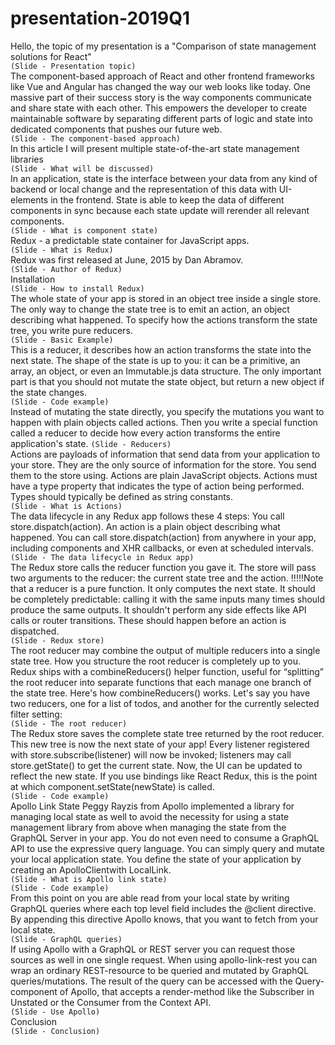 # presentation-2019Q1
Hello, the topic of my presentation is a "Comparison of state management solutions for React"     
`(Slide - Presentation topic)`  
The component-based approach of React and other frontend frameworks like Vue and Angular has changed the way our web looks like today. One massive part of their success story is the way components communicate and share state with each other. This empowers the developer to create maintainable software by separating different parts of logic and state into dedicated components that pushes our future web.  
`(Slide - The component-based approach)`  
In this article I will present multiple state-of-the-art state management libraries  
`(Slide - What will be discussed)`  
In an application, state is the interface between your data from any kind of backend or local change and the representation of this data with UI-elements in the frontend. State is able to keep the data of different components in sync because each state update will rerender all relevant components.   
`(Slide - What is component state)`  
Redux - a predictable state container for JavaScript apps.  
`(Slide - What is Redux)`  
Redux was first released at June, 2015 by Dan Abramov.  
`(Slide - Author of Redux)`  
Installation  
`(Slide - How to install Redux)`  
The whole state of your app is stored in an object tree inside a single store. The only way to change the state tree is to emit an action, an object describing what happened. To specify how the actions transform the state tree, you write pure reducers.     
`(Slide - Basic Example)`  
This is a reducer, it describes how an action transforms the state into the next state. The shape of the state is up to you: it can be a primitive, an array, an object, or even an Immutable.js data structure. The only important part is that you should not mutate the state object, but return a new object if the state changes.  
`(Slide - Code example)`  
Instead of mutating the state directly, you specify the mutations you want to happen with plain objects called actions. Then you write a special function called a reducer to decide how every action transforms the entire application's state. 
`(Slide - Reducers)`  
Actions are payloads of information that send data from your application to your store. They are the only source of information for the store. You send them to the store using. Actions are plain JavaScript objects. Actions must have a type property that indicates the type of action being performed. Types should typically be defined as string constants.  
`(Slide - What is Actions)`  
The data lifecycle in any Redux app follows these 4 steps: You call store.dispatch(action). An action is a plain object describing what happened. You can call store.dispatch(action) from anywhere in your app, including components and XHR callbacks, or even at scheduled intervals.  
`(Slide - The data lifecycle in Redux app)`  
The Redux store calls the reducer function you gave it. The store will pass two arguments to the reducer: the current state tree and the action. !!!!!Note that a reducer is a pure function. It only computes the next state. It should be completely predictable: calling it with the same inputs many times should produce the same outputs. It shouldn't perform any side effects like API calls or router transitions. These should happen before an action is dispatched.  
`(Slide - Redux store)`  
The root reducer may combine the output of multiple reducers into a single state tree. How you structure the root reducer is completely up to you. Redux ships with a combineReducers() helper function, useful for “splitting” the root reducer into separate functions that each manage one branch of the state tree. Here's how combineReducers() works. Let's say you have two reducers, one for a list of todos, and another for the currently selected filter setting:  
`(Slide - The root reducer)`  
The Redux store saves the complete state tree returned by the root reducer. This new tree is now the next state of your app! Every listener registered with store.subscribe(listener) will now be invoked; listeners may call store.getState() to get the current state. Now, the UI can be updated to reflect the new state. If you use bindings like React Redux, this is the point at which component.setState(newState) is called.   
`(Slide - Code example)`  
Apollo Link State 
Peggy Rayzis from Apollo implemented a library for managing local state as well to avoid the necessity for using a state management library from above when managing the state from the GraphQL Server in your app. You do not even need to consume a GraphQL API to use the expressive query language. You can simply query and mutate your local application state. You define the state of your application by creating an ApolloClientwith LocalLink.   
`(Slide - What is Apollo link state)`  
`(Slide - Code example)`  
From this point on you are able read from your local state by writing GraphQL queries where each top level field includes the @client directive. By appending this directive Apollo knows, that you want to fetch from your local state.  
`(Slide - GraphQL queries)`  
If using Apollo with a GraphQL or REST server you can request those sources as well in one single request. When using apollo-link-rest you can wrap an ordinary REST-resource to be queried and mutated by GraphQL queries/mutations. The result of the query can be accessed with the Query-component of Apollo, that accepts a render-method like the Subscriber in Unstated or the Consumer from the Context API.  
`(Slide - Use Apollo)`  
Conclusion  
`(Slide - Conclusion)`
